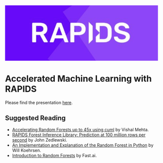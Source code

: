 ![RAPIDS Logo](presentation/assets/imgs/rapids_logo.png) 

# Accelerated Machine Learning with RAPIDS

Please find the presentation [here](https://AcceleratedMLwRAPIDS.github.io).

## Suggested Reading

- [Accelerating Random Forests up to 45x using cuml](https://medium.com/rapids-ai/accelerating-random-forests-up-to-45x-using-cuml-dfb782a31bea) by Vishal Mehta.
- [RAPIDS Forest Inference Library: Prediction at 100 million rows per second](https://medium.com/rapids-ai/rapids-forest-inference-library-prediction-at-100-million-rows-per-second-19558890bc35) by John Zedlewski.
- [An Implementation and Explanation of the Random Forest in Python](https://towardsdatascience.com/an-implementation-and-explanation-of-the-random-forest-in-python-77bf308a9b76) by Will Koehrsen.
- [Introduction to Random Forests](https://course18.fast.ai/lessonsml1/lesson1.html) by Fast.ai.
